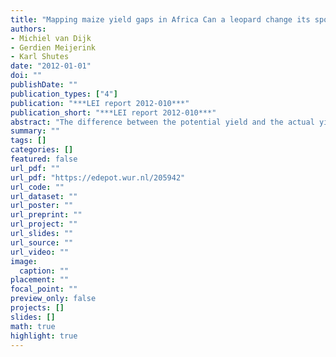 ```yaml
---
title: "Mapping maize yield gaps in Africa Can a leopard change its spots?"
authors: 
- Michiel van Dijk
- Gerdien Meijerink
- Karl Shutes
date: "2012-01-01"
doi: ""
publishDate: ""
publication_types: ["4"]
publication: "***LEI report 2012-010***"
publication_short: "***LEI report 2012-010***"
abstract: "The difference between the potential yield and the actual yield of maize (yield gap) shows great spatial differences in Africa. nOn average in Africa, a small yield-gap is correlated with good market access as well as a high use of fertiliser. However, this result varies spatially when looking at more detailed spots. In many regions in Africa, large and small yield-gaps are correlated with good and deficient market access and/or high and low fertiliser use. The distinct regions are often demarcated by administrative boundaries, suggesting a political-institutional dimension with respect to the causes of yield gaps."
summary: ""
tags: []
categories: []
featured: false
url_pdf: ""
url_pdf: "https://edepot.wur.nl/205942"
url_code: ""
url_dataset: ""
url_poster: ""
url_preprint: ""
url_project: ""
url_slides: ""
url_source: ""
url_video: ""
image: 
  caption: ""
placement: ""
focal_point: ""
preview_only: false
projects: []
slides: []
math: true
highlight: true
---
```

